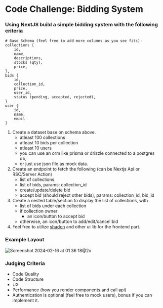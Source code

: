 # Code Challenge: Bidding System

### Using NextJS build a simple bidding system with the following criteria

```
# Base Schema (feel free to add more columns as you see fits):
collections {
    id,
    name,
    descriptions,
    stocks (qty),
    price,
},
bids {
    id,
    collection_id,
    price,
    user_id,
    status (pending, accepted, rejected),
}
user {
    id,
    name,
    email
}
```

1. Create a dataset base on schema above.
    - atleast 100 collections
    - atleast 10 bids per collection
    - atleast 10 users
    - you can use an orm like prisma or drizzle connected to a postgres db,
    - or just use json file as mock data.
2. Create an endpoint to fetch the following (can be Nextjs Api or RSC/Server Action)
    - list of collections
    - list of bids, params: collection_id
    - create/update/delete bid
    - accept bid (should reject other bids), params: collection_id, bid_id
3. Create a nested table/section to display the list of collections, with
    - list of bids under each collection
    - if collection owner
        - an icon/button to accept bid
    - otherwise, an icon/button to add/edit/cancel bid
4. Feel free to utilize [shadcn](ui.shadcn.com) and other ui lib for the frontend part.


### Example Layout
![Screenshot 2024-02-16 at 01 36 18@2x](https://github.com/LuxorLabs/frontend-coding-challenge/assets/22500561/d8ba6bd7-a230-43b6-8b9d-36eac8ba65fe)


### Judging Criteria
- Code Quality
- Code Structure
- UX
- Performance (how you render components and call api)
- Authentication is optional (feel free to mock users), bonus if you can implement it.
